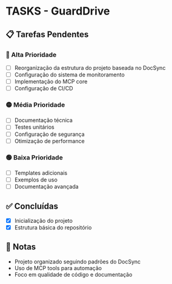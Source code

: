 # TASKS - GuardDrive

## 📋 Tarefas Pendentes

### 🔴 Alta Prioridade
- [ ] Reorganização da estrutura do projeto baseada no DocSync
- [ ] Configuração do sistema de monitoramento
- [ ] Implementação do MCP core
- [ ] Configuração de CI/CD

### 🟡 Média Prioridade  
- [ ] Documentação técnica
- [ ] Testes unitários
- [ ] Configuração de segurança
- [ ] Otimização de performance

### 🟢 Baixa Prioridade
- [ ] Templates adicionais
- [ ] Exemplos de uso
- [ ] Documentação avançada

## ✅ Concluídas
- [x] Inicialização do projeto
- [x] Estrutura básica do repositório

## 📝 Notas
- Projeto organizado seguindo padrões do DocSync
- Uso de MCP tools para automação
- Foco em qualidade de código e documentação

